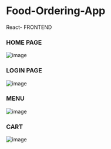 # Food-Ordering-App
React- FRONTEND 

### HOME PAGE
![image](https://github.com/shraddha1201/Food-Ordering-App/assets/93818933/782f57a9-2082-4871-930b-0782612081c8)

### LOGIN PAGE
![image](https://github.com/shraddha1201/Food-Ordering-App/assets/93818933/40cfa1db-0571-4183-b45c-05a7f56adaeb)

### MENU
![image](https://github.com/shraddha1201/Food-Ordering-App/assets/93818933/6c761f6c-6f68-4abf-b2b9-1c39ccc17e24)

### CART
![image](https://github.com/shraddha1201/Food-Ordering-App/assets/93818933/186ce212-723e-4562-9f59-f16517af0711)
